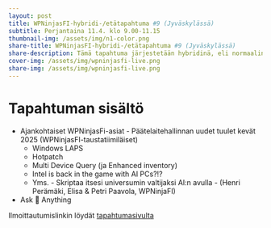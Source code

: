 ```yaml
---
layout: post
title: WPNinjasFI-hybridi-/etätapahtuma #9 (Jyväskylässä)
subtitle: Perjantaina 11.4. klo 9.00-11.15
thumbnail-img: /assets/img/n1-color.png
share-title: WPNinjasFI-hybridi-/etätapahtuma #9 (Jyväskylässä)
share-description: Tämä tapahtuma järjestetään hybridinä, eli normaalin etätapahtuman lisäksi osallistuminen on mahdollista myös Jyväskylässä. Paikkana tulee olemaan Innova 1 -rakennus Lutakossa, joka sijaitsee myös välittömässä messu- ja tapahtumakeskuksen, Paviljongin, läheisyydessä. Tapahtumaisäntänä toimii Elisa, joka tarjoaa meille tilan. Rakennuksen aulapalvelu opastaa oikeaan paikkaan, kun mainitsee taikasanat Workplace Ninja.
cover-img: /assets/img/wpninjasfi-live.png
share-img: /assets/img/wpninjasfi-live.png
--- 
```

# Tapahtuman sisältö
- Ajankohtaiset WPNinjasFi-asiat
⁠- Päätelaitehallinnan uudet tuulet kevät 2025 (WPNinjasFI-taustatiimiläiset)
  - Windows LAPS
  - Hotpatch
  - Multi Device Query (ja Enhanced inventory)
  - Intel is back in the game with AI PCs?!?
  - Yms.
⁠- Skriptaa itsesi universumin valtijaksi AI:n avulla - (Henri Perämäki, Elisa & Petri Paavola, WPNinjaFI)
- Ask 🥷 Anything

Ilmoittautumislinkin löydät [tapahtumasivulta](../tapahtumat)

